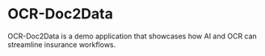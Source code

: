 # OCR-Doc2Data
OCR-Doc2Data is a demo application that showcases how AI and OCR can streamline insurance workflows. 
